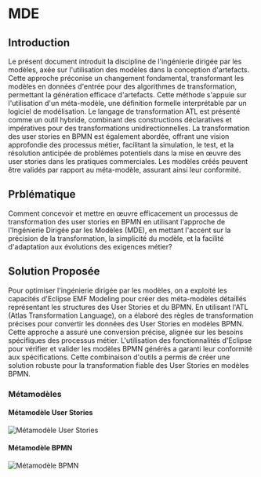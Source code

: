 # MDE
## Introduction
Le présent document introduit la discipline de l'ingénierie dirigée par les modèles, axée sur l'utilisation des modèles dans la conception d'artefacts. Cette approche préconise un changement fondamental, transformant les modèles en données d'entrée pour des algorithmes de transformation, permettant la génération efficace d'artefacts. Cette méthode s'appuie sur l'utilisation d'un méta-modèle, une définition formelle interprétable par un logiciel de modélisation. Le langage de transformation ATL est présenté comme un outil hybride, combinant des constructions déclaratives et impératives pour des transformations unidirectionnelles. La transformation des user stories en BPMN est également abordée, offrant une vision approfondie des processus métier, facilitant la simulation, le test, et la résolution anticipée de problèmes potentiels dans la mise en œuvre des user stories dans les pratiques commerciales. Les modèles créés peuvent être validés par rapport au méta-modèle, assurant ainsi leur conformité.

## Prblématique
Comment concevoir et mettre en œuvre efficacement un processus de transformation des user stories en BPMN en utilisant l'approche de l'Ingénierie Dirigée par les Modèles (MDE), en mettant l'accent sur la précision de la transformation, la simplicité du modèle, et la facilité d'adaptation aux évolutions des exigences métier?

## Solution Proposée
Pour optimiser l'ingénierie dirigée par les modèles, on a exploité les capacités d'Eclipse EMF Modeling pour créer des méta-modèles détaillés représentant les structures des User Stories et du BPMN. En utilisant l'ATL (Atlas Transformation Language), on a élaboré des règles de transformation précises pour convertir les données des User Stories en modèles BPMN. Cette approche a assuré une conversion précise, alignée sur les besoins spécifiques des processus métier. L'utilisation des fonctionnalités d'Eclipse pour vérifier et valider les modèles BPMN générés a garanti leur conformité aux spécifications. Cette combinaison d'outils a permis de créer une solution robuste pour la transformation fiable des User Stories en modèles BPMN.
### Métamodèles
#### Métamodèle User Stories
![Métamodèle User Stories](/Users/ilhamab/MDE/metamodels/userstory.png)
#### Métamodèle BPMN
![Métamodèle BPMN](/Users/ilhamab/MDE/metamodels/bpmn.png)



